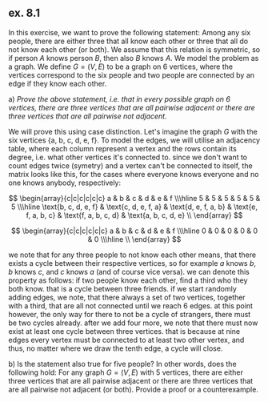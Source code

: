 ## ex. 8.1

In this exercise, we want to prove the following statement: Among any six people, there are either three that all know each other or three that all do not know each other (or both). We assume that this relation is symmetric, so if person $A$ knows person $B$, then also $B$ knows $A$. We model the problem as a graph. We define $G = (V, E)$ to be a graph on 6 vertices, where the vertices correspond to the six people and two people are connected by an edge if they know each other.

a)
*Prove the above statement, i.e. that in every possible graph on 6 vertices, there are three vertices that are all pairwise adjacent or there are three vertices that are all pairwise not adjacent.*

We will prove this using case distinction. Let's imagine the graph $G$ with the six vertices {a, b, c, d, e, f}. To model the edges, we will utilise an adjacency table, where each column represent a vertex and the rows contain its degree, i.e. what other vertices it's connected to. since we don't want to count edges twice (symetry) and a vertex can't be connected to itself, the matrix looks like this, for the cases where everyone knows everyone and no one knows anybody, respectively:

$$
\begin{array}{c|c|c|c|c|c} 
a & b & c & d & e & f \\\hline
5 & 5 & 5 & 5 & 5 & 5 \\\hline
\text{b, c, d, e, f} & \text{c, d, e, f, a} & \text{d, e, f, a, b} & \text{e, f, a, b, c} & \text{f, a, b, c, d} & \text{a, b, c, d, e} \\
\end{array}
$$


$$
\begin{array}{c|c|c|c|c|c} 
a & b & c & d & e & f \\\hline
0 & 0 & 0 & 0 & 0 & 0 \\\hline
\\
\end{array}
$$

we note that for any three people to not know each other means, that there exists a cycle between their respective vertices, so for example $a$ knows $b$, $b$ knows $c$, and $c$ knows $a$ (and of course vice versa). we can denote this property as follows: if two people know each other, find a third who they both know. that is a cycle between three friends. if we start randomly adding edges, we note, that there always a set of two vertices, together with a third, that are all not connected until we reach 6 edges. at this point however, the only way for there to not be a cycle of strangers, there must be two cycles already. after we add four more, we note that there must now exist at least one cycle between three vertices. that is because at nine edges every vertex must be connected to at least two other vertex, and thus, no matter where we draw the tenth edge, a cycle will close.




b)
Is the statement also true for five people? In other words, does the following hold: For any graph $G = (V, E)$ with 5 vertices, there are either three vertices that are all pairwise adjacent or there are three vertices that are all pairwise not adjacent (or both). Provide a proof or a counterexample.

